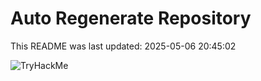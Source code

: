 # Auto Regenerate Repository

This README was last updated: 2025-05-06 20:45:02

 ![TryHackMe](https://tryhackme.com/badge/533634)